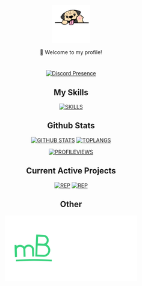 <div align="center">
  <img src="https://raw.githubusercontent.com/mopsfl/mopsfl.github.io/main/static/img/mopsflogotext.png" width="100px" alt="mopsfl Logo"></img>
  
  <p>👋 Welcome to my profile!</p>
  <h1></h1>
</div>

<div align="center">

  [![Discord Presence](https://lanyard.cnrad.dev/api/1091791522116149419)](https://discord.com/users/1091791522116149419)

</div>

<div align="center">

  <h2>My Skills</h2>

  [![SKILLS](https://skillicons.dev/icons?i=js,html,css,nodejs,cs,lua,discord)](https://github.com/mopsfl?tab=repositories)

</div>

<div align="center">

  <h2>Github Stats</h2>

  [![GITHUB STATS](https://github-readme-stats.vercel.app/api?username=mopsfl&theme=transparent)](https://github.com/mopsfl/)
  [![TOPLANGS](https://github-readme-stats.vercel.app/api/top-langs/?username=mopsfl&hide_progress=true&theme=transparent)](https://github.com/mopsfl?tab=repositories)

  [![PROFILEVIEWS](https://komarev.com/ghpvc/?username=mopsfl&style=flat-square)](https://github.com/mopsfl)
  
</div>

<div align="center">

  <h2>Current Active Projects</h2>

  [![REP](https://github-readme-stats.vercel.app/api/pin/?username=mopsfl&repo=luaobfuscator-bot&theme=transparent)](https://github.com/mopsfl/luaobfuscator-bot)
  [![REP](https://github-readme-stats.vercel.app/api/pin/?username=mopsfl&repo=LuaObfuscator-Redesign&theme=transparent)](https://github.com/mopsfl/LuaObfuscator-Redesign)

</div>

<div align="center">

  <h2>Other</h2>
  <a href="https://discord.gg/Hd3xCR8k8f"><img src="https://raw.githubusercontent.com/mopsfl/mopsfl.github.io/main/static/img/mopsflbotsbanner.png" width="350px" alt="mopsfl Logo"></img></a>
</div>
